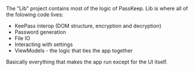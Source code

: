 The "Lib" project contains most of the logic of PassKeep. Lib is where all of the folowing code lives:

 * KeePass interop (DOM structure, encryption and decryption)
 * Password generation
 * File IO
 * Interacting with settings
 * ViewModels - the logic that ties the app together

Basically everything that makes the app run except for the UI itself.